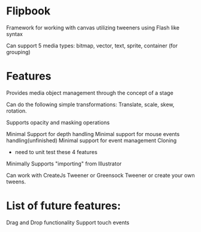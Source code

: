 # Flipbook

Framework for working with canvas utilizing tweeners using Flash like syntax

Can support 5 media types: bitmap, vector, text, sprite, container (for grouping)

# Features
Provides media object management through the concept of a stage

Can do the following simple transformations:
Translate, scale, skew, rotation.

Supports opacity and masking operations

Minimal Support for depth handling
Minimal support for mouse events handling(unfinished)
Minimal support for event management
Cloning
* need to unit test these 4 features

Minimally Supports "importing" from Illustrator

Can work with CreateJs Tweener or Greensock Tweener or create your own tweens.

# List of future features:

Drag and Drop functionality
Support touch events